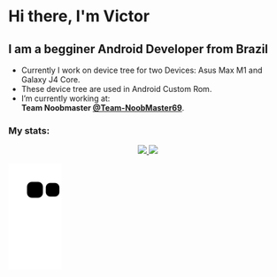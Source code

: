 # Hi there, I'm Victor

## I am a begginer Android Developer from Brazil

- Currently I work on device tree for two Devices: Asus Max M1 and Galaxy J4 Core.
- These device tree are used in Android Custom Rom.
- I’m currently working at:
  <br>
   **Team Noobmaster [@Team-NoobMaster69](https://github.com/Team-NoobMaster69)**.
 
 ### My stats:
<div align="center">
<a href="https://github.com/Vhmit/">
  <img height="160em" src="https://github-readme-stats.vercel.app/api?username=Vhmit&show_icons=true&theme=dark&include_all_commits=true&count_private=true"/>
<img height="160em" src="https://github-readme-stats.vercel.app/api/top-langs/?username=Vhmit&layout=compact&langs_count=7&theme=dark"/>
</div>

<!-- github workflow  -->

 ![github contribution grid snake animation](https://raw.githubusercontent.com/alexiakattah/alexiakattah/output/github-contribution-grid-snake.svg)
